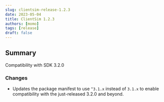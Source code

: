 ```yaml
---
slug: clientsim-release-1.2.3
date: 2023-05-04
title: ClientSim 1.2.3
authors: [momo]
tags: [release]
draft: false
---
```

## Summary

Compatibility with SDK 3.2.0

### Changes

* Updates the package manifest to use `^3.1.x` instead of `3.1.x` to enable compatibility with the just-released 3.2.0 and beyond.
